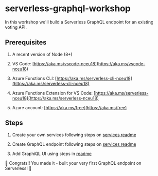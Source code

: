 # serverless-graphql-workshop

In this workshop we'll build a Serverless GraphQL endpoint for an existing voting API.

## Prerequisites

1. A recent version of Node (8+)

1. VS Code: [https://aka.ms/vscode-nceu18](https://aka.ms/vscode-nceu18)  

1. Azure Functions CLI: [https://aka.ms/serverless-cli-nceu18](https://aka.ms/serverless-cli-nceu18)  

1. Azure Functions Extension for VS Code: [https://aka.ms/serverless-nceu18](https://aka.ms/serverless-nceu18)  

1. Azure account: [https://aka.ms/free](https://aka.ms/free)

## Steps

1. Create your own services following steps on [services readme](https://github.com/simonaco/serverless-graphql-workshop/blob/master/services/Readme.md)

1. Create GraphQL endpoint following steps on [services readme](https://github.com/simonaco/serverless-graphql-workshop/blob/master/graphql-api/Readme.md)

1. Add GraphiQL UI using steps in [readme](https://github.com/simonaco/serverless-graphql-workshop/blob/master/graphiql/Readme.md)

🎉 Congrats!! You made it - built your very first GraphQL endpoint on Serverless! 🎉